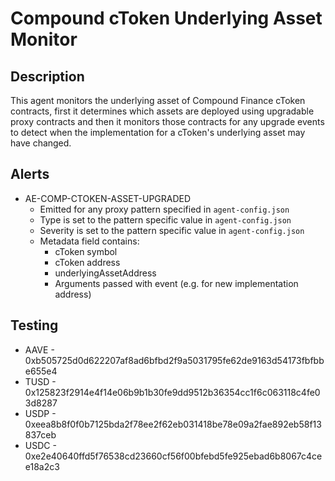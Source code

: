 # Compound cToken Underlying Asset Monitor

## Description

This agent monitors the underlying asset of Compound Finance cToken contracts, first
it determines which assets are deployed using upgradable proxy contracts and then it
monitors those contracts for any upgrade events to detect when the implementation for
a cToken's underlying asset may have changed.

## Alerts

<!-- -->
- AE-COMP-CTOKEN-ASSET-UPGRADED
  - Emitted for any proxy pattern specified in `agent-config.json`
  - Type is set to the pattern specific value in `agent-config.json`
  - Severity is set to the pattern specific value in `agent-config.json`
  - Metadata field contains:
    - cToken symbol
    - cToken address
    - underlyingAssetAddress
    - Arguments passed with event (e.g. for new implementation address)

## Testing

- AAVE - 0xb505725d0d622207af8ad6bfbd2f9a5031795fe62de9163d54173fbfbbe655e4
- TUSD - 0x125823f2914e4f14e06b9b1b30fe9dd9512b36354cc1f6c063118c4fe03d8287
- USDP - 0xeea8b8f0f0b7125bda2f78ee2f62eb031418be78e09a2fae892eb58f13837ceb
- USDC - 0xe2e40640ffd5f76538cd23660cf56f00bfebd5fe925ebad6b8067c4cee18a2c3